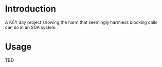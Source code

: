 # Introduction

A KEY day project showing the harm that seemingly harmless blocking calls can
do in an SOA system.

# Usage

TBD

